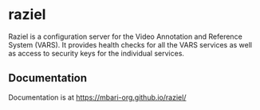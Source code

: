 # raziel

Raziel is a configuration server for the Video Annotation and Reference System (VARS). It provides health checks for all the VARS services as well as access to security keys for the individual services.

## Documentation

Documentation is at <https://mbari-org.github.io/raziel/>
